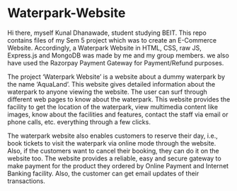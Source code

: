 # Waterpark-Website

Hi there, myself Kunal Dhanawade, student studying BEIT. This repo contains files of my Sem 5 project which was to create an E-Commerce Website. Accordingly, a Waterpark Website in HTML, CSS, raw JS, Express.js and MongoDB was made by me and my group members. we also have used the Razorpay Payment Gateway for Payment/Refund purposes.

The project ‘Waterpark Website’ is a website about a dummy waterpark by the name ‘AquaLand’. This website gives detailed information about the waterpark to anyone viewing the website. The user can surf through different web pages to know about the waterpark. This website provides the facility to get the location of the waterpark, view multimedia content like images, know about the facilities and features, contact the staff via email or phone calls, etc. everything through a few clicks. 

The waterpark website also enables customers to reserve their day, i.e., book tickets to visit the waterpark via online mode through the website. Also, if the customers want to cancel their booking, they can do it on the website too. The website provides a reliable, easy and secure gateway to make payment for the product they ordered by Online Payment and Internet Banking facility. Also, the customer can get email updates of their transactions.

